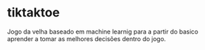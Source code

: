 # tiktaktoe
Jogo da velha baseado em machine learnig para a partir do basico aprender a tomar as melhores decisões dentro do jogo.
